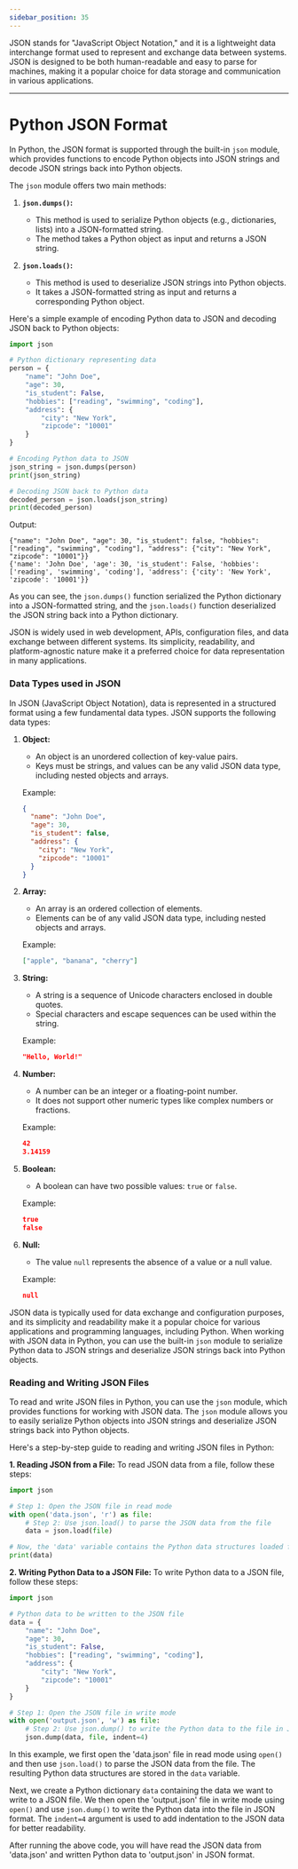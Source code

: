 ```yaml
---
sidebar_position: 35
---
```


JSON stands for "JavaScript Object Notation," and it is a lightweight data interchange format used to represent and exchange data between systems. JSON is designed to be both human-readable and easy to parse for machines, making it a popular choice for data storage and communication in various applications.

---
# Python JSON Format

In Python, the JSON format is supported through the built-in `json` module, which provides functions to encode Python objects into JSON strings and decode JSON strings back into Python objects.

The `json` module offers two main methods:

1. **`json.dumps()`:**
   - This method is used to serialize Python objects (e.g., dictionaries, lists) into a JSON-formatted string.
   - The method takes a Python object as input and returns a JSON string.

2. **`json.loads()`:**
   - This method is used to deserialize JSON strings into Python objects.
   - It takes a JSON-formatted string as input and returns a corresponding Python object.

Here's a simple example of encoding Python data to JSON and decoding JSON back to Python objects:

```python
import json

# Python dictionary representing data
person = {
    "name": "John Doe",
    "age": 30,
    "is_student": False,
    "hobbies": ["reading", "swimming", "coding"],
    "address": {
        "city": "New York",
        "zipcode": "10001"
    }
}

# Encoding Python data to JSON
json_string = json.dumps(person)
print(json_string)

# Decoding JSON back to Python data
decoded_person = json.loads(json_string)
print(decoded_person)
```

Output:
```
{"name": "John Doe", "age": 30, "is_student": false, "hobbies": ["reading", "swimming", "coding"], "address": {"city": "New York", "zipcode": "10001"}}
{'name': 'John Doe', 'age': 30, 'is_student': False, 'hobbies': ['reading', 'swimming', 'coding'], 'address': {'city': 'New York', 'zipcode': '10001'}}
```

As you can see, the `json.dumps()` function serialized the Python dictionary into a JSON-formatted string, and the `json.loads()` function deserialized the JSON string back into a Python dictionary.

JSON is widely used in web development, APIs, configuration files, and data exchange between different systems. Its simplicity, readability, and platform-agnostic nature make it a preferred choice for data representation in many applications.

###  Data Types used in JSON

In JSON (JavaScript Object Notation), data is represented in a structured format using a few fundamental data types. JSON supports the following data types:

1. **Object:**
   - An object is an unordered collection of key-value pairs.
   - Keys must be strings, and values can be any valid JSON data type, including nested objects and arrays.

   Example:
   ```json
   {
     "name": "John Doe",
     "age": 30,
     "is_student": false,
     "address": {
       "city": "New York",
       "zipcode": "10001"
     }
   }
   ```

2. **Array:**
   - An array is an ordered collection of elements.
   - Elements can be of any valid JSON data type, including nested objects and arrays.

   Example:
   ```json
   ["apple", "banana", "cherry"]
   ```

3. **String:**
   - A string is a sequence of Unicode characters enclosed in double quotes.
   - Special characters and escape sequences can be used within the string.

   Example:
   ```json
   "Hello, World!"
   ```

4. **Number:**
   - A number can be an integer or a floating-point number.
   - It does not support other numeric types like complex numbers or fractions.

   Example:
   ```json
   42
   3.14159
   ```

5. **Boolean:**
   - A boolean can have two possible values: `true` or `false`.

   Example:
   ```json
   true
   false
   ```

6. **Null:**
   - The value `null` represents the absence of a value or a null value.

   Example:
   ```json
   null
   ```

JSON data is typically used for data exchange and configuration purposes, and its simplicity and readability make it a popular choice for various applications and programming languages, including Python. When working with JSON data in Python, you can use the built-in `json` module to serialize Python data to JSON strings and deserialize JSON strings back into Python objects.

### Reading and Writing JSON Files

To read and write JSON files in Python, you can use the `json` module, which provides functions for working with JSON data. The `json` module allows you to easily serialize Python objects into JSON strings and deserialize JSON strings back into Python objects.

Here's a step-by-step guide to reading and writing JSON files in Python:

**1. Reading JSON from a File:**
To read JSON data from a file, follow these steps:

```python
import json

# Step 1: Open the JSON file in read mode
with open('data.json', 'r') as file:
    # Step 2: Use json.load() to parse the JSON data from the file
    data = json.load(file)

# Now, the 'data' variable contains the Python data structures loaded from the JSON file
print(data)
```

**2. Writing Python Data to a JSON File:**
To write Python data to a JSON file, follow these steps:

```python
import json

# Python data to be written to the JSON file
data = {
    "name": "John Doe",
    "age": 30,
    "is_student": False,
    "hobbies": ["reading", "swimming", "coding"],
    "address": {
        "city": "New York",
        "zipcode": "10001"
    }
}

# Step 1: Open the JSON file in write mode
with open('output.json', 'w') as file:
    # Step 2: Use json.dump() to write the Python data to the file in JSON format
    json.dump(data, file, indent=4)
```

In this example, we first open the 'data.json' file in read mode using `open()` and then use `json.load()` to parse the JSON data from the file. The resulting Python data structures are stored in the `data` variable.

Next, we create a Python dictionary `data` containing the data we want to write to a JSON file. We then open the 'output.json' file in write mode using `open()` and use `json.dump()` to write the Python data into the file in JSON format. The `indent=4` argument is used to add indentation to the JSON data for better readability.

After running the above code, you will have read the JSON data from 'data.json' and written Python data to 'output.json' in JSON format.

